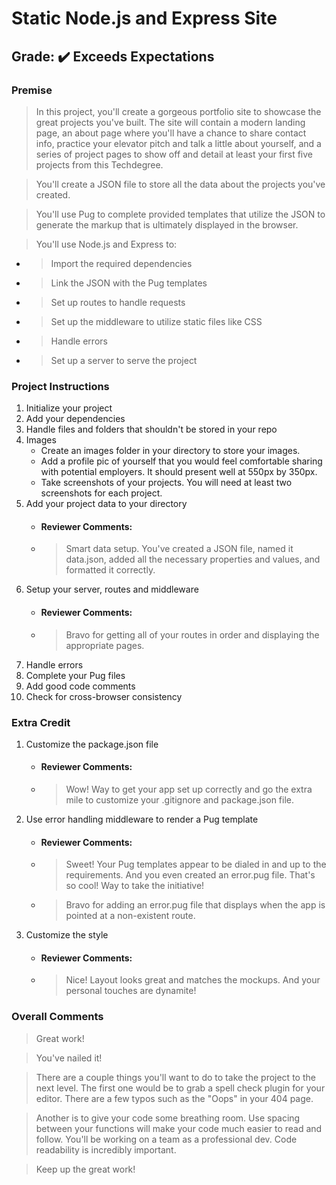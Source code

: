 # Static Node.js and Express Site
## **Grade:** :heavy_check_mark: Exceeds Expectations
### **Premise** 
>In this project, you'll create a gorgeous portfolio site to showcase the great projects you've built. The site will contain a modern landing page, an about page where you'll have a chance to share contact info, practice your elevator pitch and talk a little about yourself, and a series of project pages to show off and detail at least your first five projects from this Techdegree.

>You'll create a JSON file to store all the data about the projects you've created.

>You'll use Pug to complete provided templates that utilize the JSON to generate the markup that is ultimately displayed in the browser.

>You'll use Node.js and Express to:

 - >Import the required dependencies
 - >Link the JSON with the Pug templates
 - >Set up routes to handle requests
 - >Set up the middleware to utilize static files like CSS
 - >Handle errors
 - >Set up a server to serve the project
### **Project Instructions**
1. Initialize your project
2. Add your dependencies
3. Handle files and folders that shouldn't be stored in your repo
4. Images
   - Create an images folder in your directory to store your images.
   - Add a profile pic of yourself that you would feel comfortable sharing with potential employers. It should present well at 550px by 350px.
   - Take screenshots of your projects. You will need at least two screenshots for each project.
5. Add your project data to your directory
   - #### Reviewer Comments:
   - > Smart data setup. You've created a JSON file, named it data.json, added all the necessary properties and values, and formatted it correctly.
6. Setup your server, routes and middleware
   - #### Reviewer Comments:
   - > Bravo for getting all of your routes in order and displaying the appropriate pages.
7. Handle errors
8. Complete your Pug files
9. Add good code comments
10. Check for cross-browser consistency
### Extra Credit
1. Customize the package.json file
   - #### Reviewer Comments:
   - > Wow! Way to get your app set up correctly and go the extra mile to customize your .gitignore and package.json file.
2. Use error handling middleware to render a Pug template
   - #### Reviewer Comments:
   - > Sweet! Your Pug templates appear to be dialed in and up to the requirements. And you even created an error.pug file. That's so cool! Way to take the initiative!
   - > Bravo for adding an error.pug file that displays when the app is pointed at a non-existent route.
3. Customize the style
   - #### Reviewer Comments:
   - > Nice! Layout looks great and matches the mockups. And your personal touches are dynamite!
### Overall Comments
> Great work!

> You've nailed it!

> There are a couple things you'll want to do to take the project to the next level. The first one would be to grab a spell check plugin for your editor. There are a few typos such as the "Oops" in your 404 page.

> Another is to give your code some breathing room. Use spacing between your functions will make your code much easier to read and follow. You'll be working on a team as a professional dev. Code readability is incredibly important.

> Keep up the great work!
